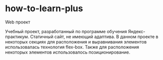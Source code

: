 # how-to-learn-plus

Web проект

Учебный проект, разработанный по программе обучения Яндекс-практикум. Статичный сайт, не имеющий адаптива. В данном проекте в некоторых секциях для расположения и выравнивания элементов использовалась технология flex-box. Также для расположения некоторых элементов использовалось позиционирование.